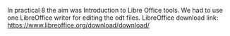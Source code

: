  In practical 8 the aim was Introduction to Libre Office tools.
 We had to use one LibreOffice writer for editing the odt files. LibreOffice download link: https://www.libreoffice.org/download/download/
